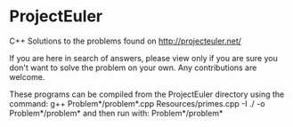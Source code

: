 # ProjectEuler
C++ Solutions to the problems found on http://projecteuler.net/

If you are here in search of answers, please view only if you are sure you don't want to solve the problem on your own.
Any contributions are welcome.

These programs can be compiled from the ProjectEuler directory using the command:
g++ Problem*/problem*.cpp Resources/primes.cpp -I ./ -o Problem*/problem*
and then run with:
Problem*/problem*